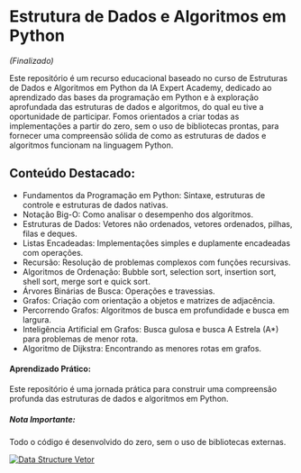 # Estrutura de Dados e Algoritmos em Python

*(Finalizado)*

Este repositório é um recurso educacional baseado no curso de Estruturas de Dados e Algoritmos em Python da IA Expert Academy, dedicado ao aprendizado das bases da programação em Python e à exploração aprofundada das estruturas de dados e algoritmos, do qual eu tive a oportunidade de participar. Fomos orientados a criar todas as implementações a partir do zero, sem o uso de bibliotecas prontas, para fornecer uma compreensão sólida de como as estruturas de dados e algoritmos funcionam na linguagem Python.

## Conteúdo Destacado:

- Fundamentos da Programação em Python: Sintaxe, estruturas de controle e estruturas de dados nativas.
- Notação Big-O: Como analisar o desempenho dos algoritmos.
- Estruturas de Dados: Vetores não ordenados, vetores ordenados, pilhas, filas e deques.
- Listas Encadeadas: Implementações simples e duplamente encadeadas com operações.
- Recursão: Resolução de problemas complexos com funções recursivas.
- Algoritmos de Ordenação: Bubble sort, selection sort, insertion sort, shell sort, merge sort e quick sort.
- Árvores Binárias de Busca: Operações e travessias.
- Grafos: Criação com orientação a objetos e matrizes de adjacência.
- Percorrendo Grafos: Algoritmos de busca em profundidade e busca em largura.
- Inteligência Artificial em Grafos: Busca gulosa e busca A Estrela (A*) para problemas de menor rota.
- Algoritmo de Dijkstra: Encontrando as menores rotas em grafos.

#### Aprendizado Prático: 
Este repositório é uma jornada prática para construir uma compreensão profunda das estruturas de dados e algoritmos em Python.

##### Nota Importante: 
Todo o código é desenvolvido do zero, sem o uso de bibliotecas externas.

<a href="https://www.kaggle.com/lucasdiasnoronha"><img src="https://dcxlearn.com/wp-content/uploads/2020/05/Types-of-Blockchain-2048x1153.jpg" alt="Data Structure Vetor"></a>

